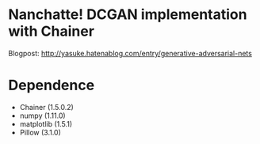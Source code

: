 # Nanchatte! DCGAN implementation with Chainer
Blogpost: http://yasuke.hatenablog.com/entry/generative-adversarial-nets

# Dependence
- Chainer		(1.5.0.2)
- numpy			(1.11.0)
- matplotlib	(1.5.1)
- Pillow		(3.1.0)